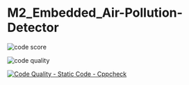 # M2_Embedded_Air-Pollution-Detector
![code score](https://api.codiga.io/project/32899/score/svg)

![code quality](https://api.codiga.io/project/32899/status/svg)

[![Code Quality - Static Code - Cppcheck](https://github.com/sahithreddychalla/M2_Embedded_Air-Pollution-Detector/actions/workflows/c-cpp.yml/badge.svg)](https://github.com/sahithreddychalla/M2_Embedded_Air-Pollution-Detector/actions/workflows/c-cpp.yml)
